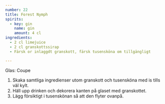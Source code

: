 ```yaml
---
number: 22
title: Forest Nymph
spirits: 
  - key: gin
    name: gin
    amount: 4 cl
ingredients: 
  - 2 cl limejuice 
  - 2 cl granskottssirap
  - Färsk or inlaggdt granskott, färsk tusensköna om tillgängligt

---
```



Glas: Coupe

1) Skaka samtliga ingredienser utom granskott och tusensköna med is tills väl kylt.   
2) Häll upp drinken och dekorera kanten på glaset med granskottet.   
3) Lägg försiktigt i tusenskönan så att den flyter ovanpå.
